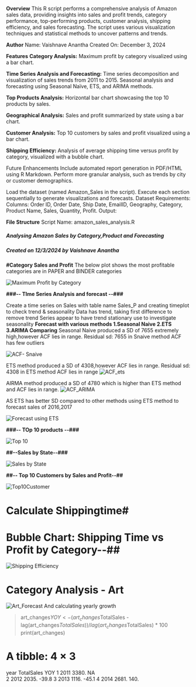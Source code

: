 **Overview**
This R script performs a comprehensive analysis of Amazon sales data, providing insights into sales and profit trends, category performance, top-performing products, customer analysis, shipping efficiency, and sales forecasting. The script uses various visualization techniques and statistical methods to uncover patterns and trends.

**Author**
Name: Vaishnave Anantha
Created On: December 3, 2024

**Features**
**Category Analysis:**
Maximum profit by category visualized using a bar chart.

**Time Series Analysis and Forecasting:**
Time series decomposition and visualization of sales trends from 2011 to 2015.
Seasonal analysis and forecasting using Seasonal Naïve, ETS, and ARIMA methods.

**Top Products Analysis:**
Horizontal bar chart showcasing the top 10 products by sales.

**Geographical Analysis:**
Sales and profit summarized by state using a bar chart.

**Customer Analysis:**
Top 10 customers by sales and profit visualized using a bar chart.

**Shipping Efficiency:**
Analysis of average shipping time versus profit by category, visualized with a bubble chart.

Future Enhancements
Include automated report generation in PDF/HTML using R Markdown.
Perform more granular analysis, such as trends by city or customer demographics.


Load the dataset (named Amazon_Sales in the script).
Execute each section sequentially to generate visualizations and forecasts.
Dataset Requirements:
Columns: Order ID, Order Date, Ship Date, EmailID, Geography, Category, Product Name, Sales, Quantity, Profit.
Output:


**File Structure**
Script Name: amazon_sales_analysis.R

##### Analysing Amazon Sales by Category,Product and Forecasting ###
##### Created on 12/3/2024 by Vaishnave Anantha ####

**#Category Sales and Profit** 
The below plot shows the most profitable categories are in PAPER and BINDER categories

![Maximum Profit by Category](https://github.com/user-attachments/assets/4af362e8-6966-461f-9ba6-2e2f49447f29)
   
 ****###-- TIme Series Analysis and forecast --###****

Create a time series on Sales with table name Sales_P and creating timeplot to check trend & seasonality
Data has trend, taking first difference to remove trend 
Series appear to have trend stationary use to investigate seasonality 
****Forecast with various methods 1.Seasonal Naive 2.ETS 3.ARIMA Comparing****
Seasonal Naive produced a SD of 7655 extremely high,however ACF lies in range.
Residual sd: 7655 in Snaive method ACF has few outliers

![ACF- Snaive](https://github.com/user-attachments/assets/375ed7ca-1c4b-4a52-b5e7-0ce49186a2b9)

ETS method produced a SD of 4308,however ACF lies in range.
Residual sd: 4308  in ETS method ACF lies in range
![ACF_ets](https://github.com/user-attachments/assets/30cd2a8e-2893-4082-8c53-df77a4faa029)

AIRMA method produced a SD of 4780 which is higher than ETS method and ACF lies in range.
![ACF_ARIMA](https://github.com/user-attachments/assets/18092614-6dfe-4901-b7a2-2a96c976e16d)

AS ETS has better SD compared to other methods using ETS method to forecast sales of 2016,2017

 
![Forecast using ETS](https://github.com/user-attachments/assets/fc3c216b-dc49-49d3-9cc4-d3cd68aff39c)


****###-- TOp 10 products --###****

![Top 10](https://github.com/user-attachments/assets/696d0f4c-fe50-4b3d-bb29-16dfc19c1a26)


**##--Sales by State--###**

 ![Sales by State](https://github.com/user-attachments/assets/2861ad81-00dc-42e2-90cb-dd696a3e3134)


**##-- Top 10 Customers by Sales and Profit--##**

![Top10Customer](https://github.com/user-attachments/assets/97661644-c2a1-459c-8e50-029277be0ade)


# Calculate Shippingtime#

# Bubble Chart: Shipping Time vs Profit by Category--##

![Shipping Efficiency](https://github.com/user-attachments/assets/e670750b-9d1c-4349-94f2-f8e88a4c1690)

# Category Analysis - Art #
![Art_Forecast](https://github.com/user-attachments/assets/5e1408d3-2596-48a0-baa5-d37697895e28)
And calculating yearly growth
> art_changes$YOY <- (art_changes$TotalSales - lag(art_changes$TotalSales))/ lag(art_changes$TotalSales) * 100
> print(art_changes)
# A tibble: 4 × 3
   year TotalSales   YOY
  <dbl>      <dbl> <dbl>
1  2011      3380.  NA  
2  2012      2035. -39.8
3  2013      1116. -45.1
4  2014      2681. 140. 

